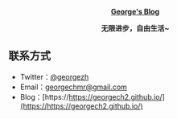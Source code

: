 **<p align="center">[George's Blog](https://https://georgech2.github.io/)</p>**
**<p align="center">无限进步，自由生活~</p>**

## 联系方式
- Twitter：[@georgezh](https://twitter.com/georgezh5)
- Email：[georgechmr@gmail.com](georgechmr@gmail.com)
- Blog：[https://https://georgech2.github.io/](https://https://georgech2.github.io/)


